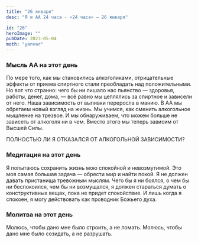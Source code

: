 ```yaml
---
title: "26 января"
desc: "Я и АА 24 часа - «24 часа» — 26 января"

id: "26"
heroImage: ""
pubDate: 2023-05-04
moth: "yanvar"
---
```


### Мысль АА на этот день

По мере того, как мы становились алкоголиками, отрицательные эффекты от приема
спиртного стали преобладать над положительными. Но вот что странно: чего бы ни
лишало нас пьянство — здоровья, работы, денег, дома, — всё равно мы цеплялись
за спиртное и зависели от него. Наша зависимость от выпивки переросла в манию.
В АА мы обретаем новый взгляд на жизнь. Мы учимся, как сменить алкогольное
мышление на трезвое. И мы обнаруживаем, что можем больше не зависеть от
алкоголя ни в чем. Вместо этого мы теперь зависим от Высшей Силы.

ПОЛНОСТЬЮ ЛИ Я ОТКАЗАЛСЯ ОТ АЛКОГОЛЬНОЙ ЗАВИСИМОСТИ?

### Медитация на этот день

Я попытаюсь сохранить жизнь мою спокойной и невозмутимой. Это моя самая
большая задача — обрести мир и найти покой. Я не должен давать пристанища
тревожным мыслям. Чего бы я ни боялся, о чем бы ни беспокоился, чем бы ни
возмущался, я должен стараться думать о конструктивных вещах, пока не придет
спокойствие. И лишь когда я спокоен, я могу действовать как проводник Божьего
духа.

### Молитва на этот день

Молюсь, чтобы дано мне было строить, а не ломать. Молюсь, чтобы дано мне было
созидать, а не разрушать.
